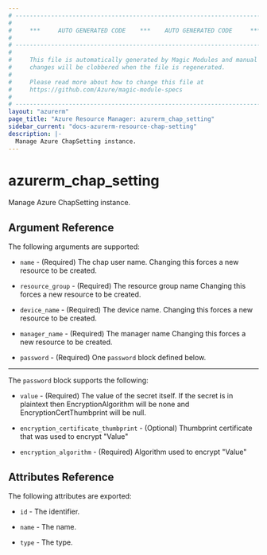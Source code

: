 ```yaml
---
# ----------------------------------------------------------------------------
#
#     ***     AUTO GENERATED CODE    ***    AUTO GENERATED CODE     ***
#
# ----------------------------------------------------------------------------
#
#     This file is automatically generated by Magic Modules and manual
#     changes will be clobbered when the file is regenerated.
#
#     Please read more about how to change this file at
#     https://github.com/Azure/magic-module-specs
#
# ----------------------------------------------------------------------------
layout: "azurerm"
page_title: "Azure Resource Manager: azurerm_chap_setting"
sidebar_current: "docs-azurerm-resource-chap-setting"
description: |-
  Manage Azure ChapSetting instance.
---
```


# azurerm_chap_setting

Manage Azure ChapSetting instance.


## Argument Reference

The following arguments are supported:

* `name` - (Required) The chap user name. Changing this forces a new resource to be created.

* `resource_group` - (Required) The resource group name Changing this forces a new resource to be created.

* `device_name` - (Required) The device name. Changing this forces a new resource to be created.

* `manager_name` - (Required) The manager name Changing this forces a new resource to be created.

* `password` - (Required) One `password` block defined below.

---

The `password` block supports the following:

* `value` - (Required) The value of the secret itself. If the secret is in plaintext then EncryptionAlgorithm will be none and EncryptionCertThumbprint will be null.

* `encryption_certificate_thumbprint` - (Optional) Thumbprint certificate that was used to encrypt "Value"

* `encryption_algorithm` - (Required) Algorithm used to encrypt "Value"

## Attributes Reference

The following attributes are exported:

* `id` - The identifier.

* `name` - The name.

* `type` - The type.
